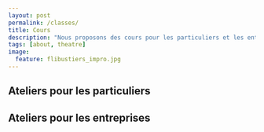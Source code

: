 ```yaml
---
layout: post
permalink: /classes/
title: Cours
description: "Nous proposons des cours pour les particuliers et les entreprises."
tags: [about, theatre]
image:
  feature: flibustiers_impro.jpg
---
```


## Ateliers pour les particuliers

## Ateliers pour les entreprises
